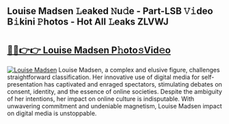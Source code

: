 ## Louise Madsen 𝙻eaked 𝙽u𝚍e - Part-LSB 𝚅𝚒deo B𝚒kini 𝙿hotos - Hot All 𝙻eaks ZLVWJ

# <h2><a href="http://ld2b5q.urlbe.top/?page=Louise+Madsen">🔗🔗👉👉 Louise Madsen P𝚑oto𝚜Vid𝚎o</a></h2>

[![Louise Madsen](https://i.imgur.com/eBuTRDB.gif)](http://ld2b5q.urlbe.top/?page=Louise+Madsen)
Louise Madsen, a complex and elusive figure, challenges straightforward classification. Her innovative use of digital media for self-presentation has captivated and enraged spectators, stimulating debates on consent, identity, and the essence of online societies. Despite the ambiguity of her intentions, her impact on online culture is indisputable. With unwavering commitment and undeniable magnetism, Louise Madsen impact on digital media is unstoppable.
